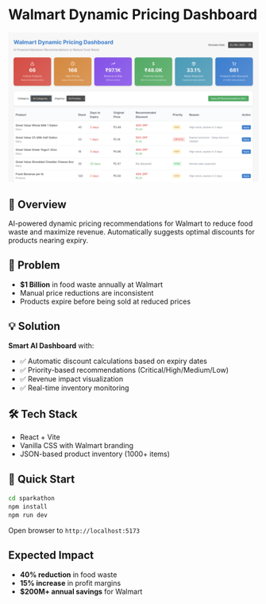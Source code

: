 # Walmart Dynamic Pricing Dashboard

![Dashboard Screenshot](docs/image.png)

## 🎯 Overview
AI-powered dynamic pricing recommendations for Walmart to reduce food waste and maximize revenue. Automatically suggests optimal discounts for products nearing expiry.

## 🚀 Problem
- **$1 Billion** in food waste annually at Walmart
- Manual price reductions are inconsistent
- Products expire before being sold at reduced prices

## 💡 Solution
**Smart AI Dashboard** with:
- ✅ Automatic discount calculations based on expiry dates
- ✅ Priority-based recommendations (Critical/High/Medium/Low)
- ✅ Revenue impact visualization
- ✅ Real-time inventory monitoring

## 🛠️ Tech Stack
- React + Vite
- Vanilla CSS with Walmart branding
- JSON-based product inventory (1000+ items)

## 🚀 Quick Start

```bash
cd sparkathon
npm install
npm run dev
```
Open browser to `http://localhost:5173`

##  Expected Impact
- **40% reduction** in food waste
- **15% increase** in profit margins  
- **$200M+ annual savings** for Walmart


